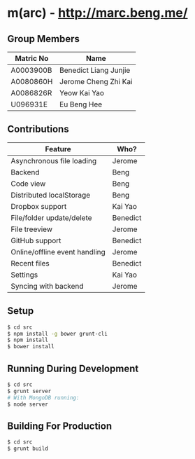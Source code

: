 m(arc) - http://marc.beng.me/
=============================

## Group Members

| Matric No | Name                  |
| --------- | --------------------- |
| A0003900B | Benedict Liang Junjie |
| A0080860H | Jerome Cheng Zhi Kai  |
| A0086826R | Yeow Kai Yao          |
| U096931E  | Eu Beng Hee           |

## Contributions

| Feature | Who? |
| ------- | ---- |
| Asynchronous file loading | Jerome |
| Backend | Beng |
| Code view | Beng |
| Distributed localStorage | Beng |
| Dropbox support | Kai Yao |
| File/folder update/delete | Benedict |
| File treeview | Jerome |
| GitHub support | Benedict |
| Online/offline event handling | Jerome |
| Recent files | Benedict |
| Settings | Kai Yao |
| Syncing with backend | Jerome |

## Setup

```bash
$ cd src
$ npm install -g bower grunt-cli
$ npm install
$ bower install
```

##  Running During Development

```bash
$ cd src
$ grunt server
# With MongoDB running:
$ node server
```

## Building For Production

```bash
$ cd src
$ grunt build
```
